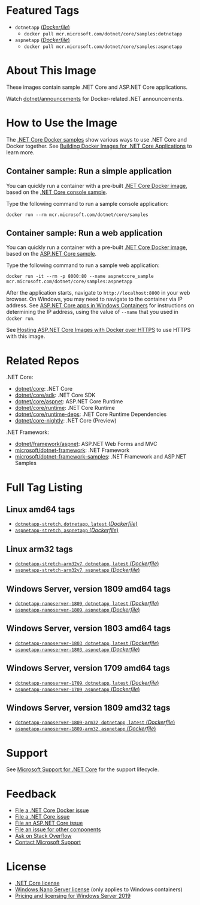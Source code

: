 # Featured Tags

* `dotnetapp` [(*Dockerfile*)](https://github.com/dotnet/dotnet-docker/blob/master/samples/dotnetapp/Dockerfile)
  * `docker pull mcr.microsoft.com/dotnet/core/samples:dotnetapp`
* `aspnetapp` [(*Dockerfile*)](https://github.com/dotnet/dotnet-docker/blob/master/samples/aspnetapp/Dockerfile)
  * `docker pull mcr.microsoft.com/dotnet/core/samples:aspnetapp`

# About This Image

These images contain sample .NET Core and ASP.NET Core applications.

Watch [dotnet/announcements](https://github.com/dotnet/announcements/labels/Docker) for Docker-related .NET announcements.

# How to Use the Image

The [.NET Core Docker samples](https://github.com/dotnet/dotnet-docker/blob/master/samples/README.md) show various ways to use .NET Core and Docker together. See [Building Docker Images for .NET Core Applications](https://docs.microsoft.com/dotnet/core/docker/building-net-docker-images) to learn more.

## Container sample: Run a simple application

You can quickly run a container with a pre-built [.NET Core Docker image](https://hub.docker.com/_/microsoft-dotnet-core-samples/), based on the [.NET Core console sample](https://github.com/dotnet/dotnet-docker/blob/master/samples/dotnetapp/README.md).

Type the following command to run a sample console application:

```console
docker run --rm mcr.microsoft.com/dotnet/core/samples
```

## Container sample: Run a web application

You can quickly run a container with a pre-built [.NET Core Docker image](https://hub.docker.com/_/microsoft-dotnet-core-samples/), based on the [ASP.NET Core sample](https://github.com/dotnet/dotnet-docker/blob/master/samples/aspnetapp/README.md).

Type the following command to run a sample web application:

```console
docker run -it --rm -p 8000:80 --name aspnetcore_sample mcr.microsoft.com/dotnet/core/samples:aspnetapp
```

After the application starts, navigate to `http://localhost:8000` in your web browser. On Windows, you may need to navigate to the container via IP address. See [ASP.NET Core apps in Windows Containers](https://github.com/dotnet/dotnet-docker/blob/master/samples/aspnetapp/aspnetcore-docker-windows.md) for instructions on determining the IP address, using the value of `--name` that you used in `docker run`.

See [Hosting ASP.NET Core Images with Docker over HTTPS](https://github.com/dotnet/dotnet-docker/blob/master/samples/aspnetapp/aspnetcore-docker-https.md) to use HTTPS with this image.

# Related Repos

.NET Core:

* [dotnet/core](https://hub.docker.com/_/microsoft-dotnet-core/): .NET Core
* [dotnet/core/sdk](https://hub.docker.com/_/microsoft-dotnet-core-sdk/): .NET Core SDK
* [dotnet/core/aspnet](https://hub.docker.com/_/microsoft-dotnet-core-aspnet/): ASP.NET Core Runtime
* [dotnet/core/runtime](https://hub.docker.com/_/microsoft-dotnet-core-runtime/): .NET Core Runtime
* [dotnet/core/runtime-deps](https://hub.docker.com/_/microsoft-dotnet-core-runtime-deps/): .NET Core Runtime Dependencies
* [dotnet/core-nightly](https://hub.docker.com/_/microsoft-dotnet-core-nightly/): .NET Core (Preview)

.NET Framework:

* [dotnet/framework/aspnet](https://hub.docker.com/_/microsoft-dotnet-framework-aspnet): ASP.NET Web Forms and MVC
* [microsoft/dotnet-framework](https://hub.docker.com/r/microsoft/dotnet-framework/): .NET Framework
* [microsoft/dotnet-framework-samples](https://hub.docker.com/r/microsoft/dotnet-framework-samples/): .NET Framework and ASP.NET Samples

# Full Tag Listing

## Linux amd64 tags

- [`dotnetapp-stretch`, `dotnetapp`, `latest` (*Dockerfile*)](https://github.com/dotnet/dotnet-docker/blob/master/samples/dotnetapp/Dockerfile)
- [`aspnetapp-stretch`, `aspnetapp` (*Dockerfile*)](https://github.com/dotnet/dotnet-docker/blob/master/samples/aspnetapp/Dockerfile)

## Linux arm32 tags

- [`dotnetapp-stretch-arm32v7`, `dotnetapp`, `latest` (*Dockerfile*)](https://github.com/dotnet/dotnet-docker/blob/master/samples/dotnetapp/Dockerfile)
- [`aspnetapp-stretch-arm32v7`, `aspnetapp` (*Dockerfile*)](https://github.com/dotnet/dotnet-docker/blob/master/samples/aspnetapp/Dockerfile)

## Windows Server, version 1809 amd64 tags

- [`dotnetapp-nanoserver-1809`, `dotnetapp`, `latest` (*Dockerfile*)](https://github.com/dotnet/dotnet-docker/blob/master/samples/dotnetapp/Dockerfile)
- [`aspnetapp-nanoserver-1809`, `aspnetapp` (*Dockerfile*)](https://github.com/dotnet/dotnet-docker/blob/master/samples/aspnetapp/Dockerfile)

## Windows Server, version 1803 amd64 tags

- [`dotnetapp-nanoserver-1803`, `dotnetapp`, `latest` (*Dockerfile*)](https://github.com/dotnet/dotnet-docker/blob/master/samples/dotnetapp/Dockerfile)
- [`aspnetapp-nanoserver-1803`, `aspnetapp` (*Dockerfile*)](https://github.com/dotnet/dotnet-docker/blob/master/samples/aspnetapp/Dockerfile)

## Windows Server, version 1709 amd64 tags

- [`dotnetapp-nanoserver-1709`, `dotnetapp`, `latest` (*Dockerfile*)](https://github.com/dotnet/dotnet-docker/blob/master/samples/dotnetapp/Dockerfile)
- [`aspnetapp-nanoserver-1709`, `aspnetapp` (*Dockerfile*)](https://github.com/dotnet/dotnet-docker/blob/master/samples/aspnetapp/Dockerfile)

## Windows Server, version 1809 amd32 tags

- [`dotnetapp-nanoserver-1809-arm32`, `dotnetapp`, `latest` (*Dockerfile*)](https://github.com/dotnet/dotnet-docker/blob/master/samples/dotnetapp/Dockerfile)
- [`aspnetapp-nanoserver-1809-arm32`, `aspnetapp` (*Dockerfile*)](https://github.com/dotnet/dotnet-docker/blob/master/samples/aspnetapp/Dockerfile)

# Support

See [Microsoft Support for .NET Core](https://github.com/dotnet/core/blob/master/microsoft-support.md) for the support lifecycle.

# Feedback

* [File a .NET Core Docker issue](https://github.com/dotnet/dotnet-docker/issues)
* [File a .NET Core issue](https://github.com/dotnet/core/issues)
* [File an ASP.NET Core issue](https://github.com/aspnet/home/issues)
* [File an issue for other components](Documentation/core-repos.md)
* [Ask on Stack Overflow](https://stackoverflow.com/questions/tagged/.net-core)
* [Contact Microsoft Support](https://support.microsoft.com/contactus/)

# License

* [.NET Core license](https://github.com/dotnet/dotnet-docker/blob/master/LICENSE)
* [Windows Nano Server license](https://hub.docker.com/r/microsoft/nanoserver/) (only applies to Windows containers)
* [Pricing and licensing for Windows Server 2019](https://www.microsoft.com/en-us/cloud-platform/windows-server-pricing)
